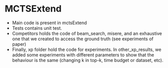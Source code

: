 # MCTSExtend 

* Main code is present in mctsExtend 
* Tests contains unit test.
* Competitors holds the code of beam_search, misere, and an exhaustive one that we created to access the ground truth (see experiments of paper)
* Finally, xp folder hold the code for experiments. In other\_xp\_results, we added some experiments with different parameters to show that the behaviour is the same (changing k in top-k, time budget or dataset, etc).   

